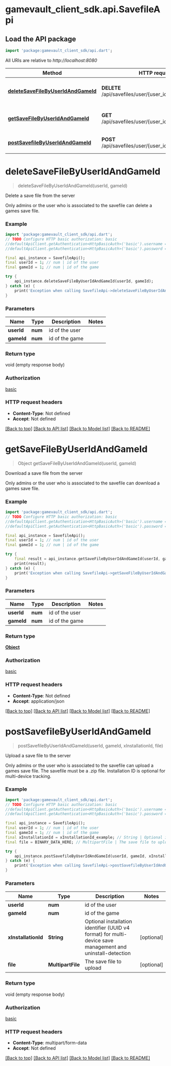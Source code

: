 # gamevault_client_sdk.api.SavefileApi

## Load the API package
```dart
import 'package:gamevault_client_sdk/api.dart';
```

All URIs are relative to *http://localhost:8080*

Method | HTTP request | Description
------------- | ------------- | -------------
[**deleteSaveFileByUserIdAndGameId**](SavefileApi.md#deletesavefilebyuseridandgameid) | **DELETE** /api/savefiles/user/{user_id}/game/{game_id} | Delete a save file from the server
[**getSaveFileByUserIdAndGameId**](SavefileApi.md#getsavefilebyuseridandgameid) | **GET** /api/savefiles/user/{user_id}/game/{game_id} | Download a save file from the server
[**postSavefileByUserIdAndGameId**](SavefileApi.md#postsavefilebyuseridandgameid) | **POST** /api/savefiles/user/{user_id}/game/{game_id} | Upload a save file to the server


# **deleteSaveFileByUserIdAndGameId**
> deleteSaveFileByUserIdAndGameId(userId, gameId)

Delete a save file from the server

Only admins or the user who is associated to the savefile can delete a games save file.

### Example
```dart
import 'package:gamevault_client_sdk/api.dart';
// TODO Configure HTTP basic authorization: basic
//defaultApiClient.getAuthentication<HttpBasicAuth>('basic').username = 'YOUR_USERNAME'
//defaultApiClient.getAuthentication<HttpBasicAuth>('basic').password = 'YOUR_PASSWORD';

final api_instance = SavefileApi();
final userId = 1; // num | id of the user
final gameId = 1; // num | id of the game

try {
    api_instance.deleteSaveFileByUserIdAndGameId(userId, gameId);
} catch (e) {
    print('Exception when calling SavefileApi->deleteSaveFileByUserIdAndGameId: $e\n');
}
```

### Parameters

Name | Type | Description  | Notes
------------- | ------------- | ------------- | -------------
 **userId** | **num**| id of the user | 
 **gameId** | **num**| id of the game | 

### Return type

void (empty response body)

### Authorization

[basic](../README.md#basic)

### HTTP request headers

 - **Content-Type**: Not defined
 - **Accept**: Not defined

[[Back to top]](#) [[Back to API list]](../README.md#documentation-for-api-endpoints) [[Back to Model list]](../README.md#documentation-for-models) [[Back to README]](../README.md)

# **getSaveFileByUserIdAndGameId**
> Object getSaveFileByUserIdAndGameId(userId, gameId)

Download a save file from the server

Only admins or the user who is associated to the savefile can download a games save file.

### Example
```dart
import 'package:gamevault_client_sdk/api.dart';
// TODO Configure HTTP basic authorization: basic
//defaultApiClient.getAuthentication<HttpBasicAuth>('basic').username = 'YOUR_USERNAME'
//defaultApiClient.getAuthentication<HttpBasicAuth>('basic').password = 'YOUR_PASSWORD';

final api_instance = SavefileApi();
final userId = 1; // num | id of the user
final gameId = 1; // num | id of the game

try {
    final result = api_instance.getSaveFileByUserIdAndGameId(userId, gameId);
    print(result);
} catch (e) {
    print('Exception when calling SavefileApi->getSaveFileByUserIdAndGameId: $e\n');
}
```

### Parameters

Name | Type | Description  | Notes
------------- | ------------- | ------------- | -------------
 **userId** | **num**| id of the user | 
 **gameId** | **num**| id of the game | 

### Return type

[**Object**](Object.md)

### Authorization

[basic](../README.md#basic)

### HTTP request headers

 - **Content-Type**: Not defined
 - **Accept**: application/json

[[Back to top]](#) [[Back to API list]](../README.md#documentation-for-api-endpoints) [[Back to Model list]](../README.md#documentation-for-models) [[Back to README]](../README.md)

# **postSavefileByUserIdAndGameId**
> postSavefileByUserIdAndGameId(userId, gameId, xInstallationId, file)

Upload a save file to the server

Only admins or the user who is associated to the savefile can upload a games save file. The savefile must be a .zip file. Installation ID is optional for multi-device tracking.

### Example
```dart
import 'package:gamevault_client_sdk/api.dart';
// TODO Configure HTTP basic authorization: basic
//defaultApiClient.getAuthentication<HttpBasicAuth>('basic').username = 'YOUR_USERNAME'
//defaultApiClient.getAuthentication<HttpBasicAuth>('basic').password = 'YOUR_PASSWORD';

final api_instance = SavefileApi();
final userId = 1; // num | id of the user
final gameId = 1; // num | id of the game
final xInstallationId = xInstallationId_example; // String | Optional installation identifier (UUID v4 format) for multi-device save management and uninstall-detection
final file = BINARY_DATA_HERE; // MultipartFile | The save file to upload

try {
    api_instance.postSavefileByUserIdAndGameId(userId, gameId, xInstallationId, file);
} catch (e) {
    print('Exception when calling SavefileApi->postSavefileByUserIdAndGameId: $e\n');
}
```

### Parameters

Name | Type | Description  | Notes
------------- | ------------- | ------------- | -------------
 **userId** | **num**| id of the user | 
 **gameId** | **num**| id of the game | 
 **xInstallationId** | **String**| Optional installation identifier (UUID v4 format) for multi-device save management and uninstall-detection | [optional] 
 **file** | **MultipartFile**| The save file to upload | [optional] 

### Return type

void (empty response body)

### Authorization

[basic](../README.md#basic)

### HTTP request headers

 - **Content-Type**: multipart/form-data
 - **Accept**: Not defined

[[Back to top]](#) [[Back to API list]](../README.md#documentation-for-api-endpoints) [[Back to Model list]](../README.md#documentation-for-models) [[Back to README]](../README.md)


